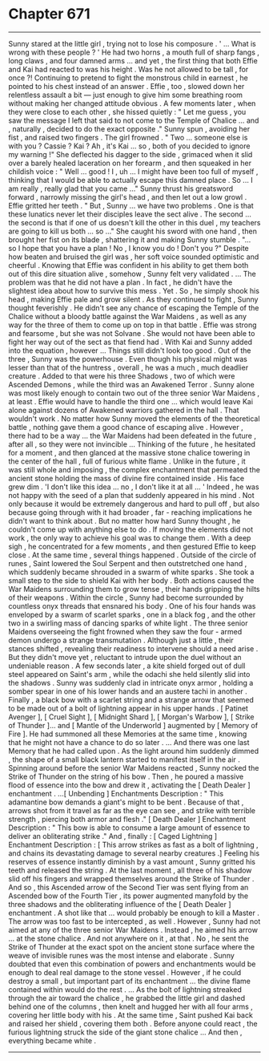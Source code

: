 
# Chapter 671


---

Sunny stared at the little girl , trying not to lose his composure .
' ... What is wrong with these people ? '
He had two horns , a mouth full of sharp fangs , long claws , and four damned arms … and yet , the first thing that both Effie and Kai had reacted to was his height . Was he not allowed to be tall , for once ?!
Continuing to pretend to fight the monstrous child in earnest , he pointed to his chest instead of an answer . Effie , too , slowed down her relentless assault a bit — just enough to give him some breathing room without making her changed attitude obvious .
A few moments later , when they were close to each other , she hissed quietly :
" Let me guess , you saw the message I left that said to not come to the Temple of Chalice … and , naturally , decided to do the exact opposite ."
Sunny spun , avoiding her fist , and raised two fingers .
The girl frowned .
" Two … someone else is with you ? Cassie ? Kai ? Ah , it's Kai … so , both of you decided to ignore my warning !"
She deflected his dagger to the side , grimaced when it slid over a barely healed laceration on her forearm , and then squeaked in her childish voice :
" Well … good ! I , uh … I might have been too full of myself , thinking that I would be able to actually escape this damned place . So ... I am really , really glad that you came …"
Sunny thrust his greatsword forward , narrowly missing the girl's head , and then let out a low growl .
Effie gritted her teeth .
" But , Sunny … we have two problems . One is that these lunatics never let their disciples leave the sect alive . The second … the second is that if one of us doesn't kill the other in this duel , my teachers are going to kill us both … so …"
She caught his sword with one hand , then brought her fist on its blade , shattering it and making Sunny stumble .
"... so I hope that you have a plan ! No , I know you do ! Don't you ?"
Despite how beaten and bruised the girl was , her soft voice sounded optimistic and cheerful . Knowing that Effie was confident in his ability to get them both out of this dire situation alive , somehow , Sunny felt very validated .
… The problem was that he did not have a plan . In fact , he didn't have the slightest idea about how to survive this mess .
Yet .
So , he simply shook his head , making Effie pale and grow silent .
As they continued to fight , Sunny thought feverishly . He didn't see any chance of escaping the Temple of the Chalice without a bloody battle against the War Maidens , as well as any way for the three of them to come up on top in that battle .
Effie was strong and fearsome , but she was not Solvane . She would not have been able to fight her way out of the sect as that fiend had . With Kai and Sunny added into the equation , however …
Things still didn't look too good .
Out of the three , Sunny was the powerhouse . Even though his physical might was lesser than that of the huntress , overall , he was a much , much deadlier creature . Added to that were his three Shadows , two of which were Ascended Demons , while the third was an Awakened Terror .
Sunny alone was most likely enough to contain two out of the three senior War Maidens , at least . Effie would have to handle the third one … which would leave Kai alone against dozens of Awakened warriors gathered in the hall . That wouldn't work . No matter how Sunny moved the elements of the theoretical battle , nothing gave them a good chance of escaping alive .
However , there had to be a way … the War Maidens had been defeated in the future , after all , so they were not invincible …
Thinking of the future , he hesitated for a moment , and then glanced at the massive stone chalice towering in the center of the hall , full of furious white flame . Unlike in the future , it was still whole and imposing , the complex enchantment that permeated the ancient stone holding the mass of divine fire contained inside .
His face grew dim .
'I don't like this idea … no , I don't like it at all … '
Indeed , he was not happy with the seed of a plan that suddenly appeared in his mind . Not only because it would be extremely dangerous and hard to pull off , but also because going through with it had broader , far - reaching implications he didn't want to think about .
But no matter how hard Sunny thought , he couldn't come up with anything else to do . If moving the elements did not work , the only way to achieve his goal was to change them .
With a deep sigh , he concentrated for a few moments , and then gestured Effie to keep close .
At the same time , several things happened .
Outside of the circle of runes , Saint lowered the Soul Serpent and then outstretched one hand , which suddenly became shrouded in a swarm of white sparks . She took a small step to the side to shield Kai with her body . Both actions caused the War Maidens surrounding them to grow tense , their hands gripping the hilts of their weapons .
Within the circle , Sunny had become surrounded by countless onyx threads that ensnared his body . One of his four hands was enveloped by a swarm of scarlet sparks , one in a black fog , and the other two in a swirling mass of dancing sparks of white light .
The three senior Maidens overseeing the fight frowned when they saw the four - armed demon undergo a strange transmutation . Although just a little , their stances shifted , revealing their readiness to intervene should a need arise .
But they didn't move yet , reluctant to intrude upon the duel without an undeniable reason .
A few seconds later , a kite shield forged out of dull steel appeared on Saint's arm , while the odachi she held silently slid into the shadows . Sunny was suddenly clad in intricate onyx armor , holding a somber spear in one of his lower hands and an austere tachi in another .
Finally , a black bow with a scarlet string and a strange arrow that seemed to be made out of a bolt of lightning appear in his upper hands .
[ Patinet Avenger ], [ Cruel Sight ], [ Midnight Shard ], [ Morgan's Warbow ], [ Strike of Thunder ]... and [ Mantle of the Underworld ] augmented by [ Memory of Fire ].
He had summoned all these Memories at the same time , knowing that he might not have a chance to do so later .
… And there was one last Memory that he had called upon .
As the light around him suddenly dimmed , the shape of a small black lantern started to manifest itself in the air .
Spinning around before the senior War Maidens reacted , Sunny nocked the Strike of Thunder on the string of his bow . Then , he poured a massive flood of essence into the bow and drew it , activating the [ Death Dealer ] enchantment .
…[ Unbending ] Enchantments Description : " This adamantine bow demands a giant's might to be bent . Because of that , arrows shot from it travel as far as the eye can see , and strike with terrible strength , piercing both armor and flesh ."
[ Death Dealer ] Enchantment Description : " This bow is able to consume a large amount of essence to deliver an obliterating strike ."
And , finally :
[ Caged Lightning ] Enchantment Description : [ This arrow strikes as fast as a bolt of lightning , and chains its devastating damage to several nearby creatures .]
Feeling his reserves of essence instantly diminish by a vast amount , Sunny gritted his teeth and released the string . At the last moment , all three of his shadow slid off his fingers and wrapped themselves around the Strike of Thunder .
And so , this Ascended arrow of the Second Tier was sent flying from an Ascended bow of the Fourth Tier , its power augmented manyfold by the three shadows and the obliterating influence of the [ Death Dealer ] enchantment .
A shot like that … would probably be enough to kill a Master . The arrow was too fast to be intercepted , as well .
However , Sunny had not aimed at any of the three senior War Maidens .
Instead , he aimed his arrow ... at the stone chalice . And not anywhere on it , at that . No , he sent the Strike of Thunder at the exact spot on the ancient stone surface where the weave of invisible runes was the most intense and elaborate .
Sunny doubted that even this combination of powers and enchantments would be enough to deal real damage to the stone vessel . However , if he could destroy a small , but important part of its enchantment … the divine flame contained within would do the rest .
… As the bolt of lightning streaked through the air toward the chalice , he grabbed the little girl and dashed behind one of the columns , then knelt and hugged her with all four arms , covering her little body with his .
At the same time , Saint pushed Kai back and raised her shield , covering them both .
Before anyone could react , the furious lightning struck the side of the giant stone chalice …
And then , everything became white .

---

